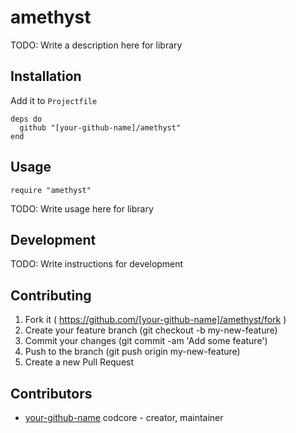 # amethyst

TODO: Write a description here for library

## Installation

Add it to `Projectfile`

```crystal
deps do
  github "[your-github-name]/amethyst"
end
```

## Usage

```crystal
require "amethyst"
```

TODO: Write usage here for library

## Development

TODO: Write instructions for development

## Contributing

1. Fork it ( https://github.com/[your-github-name]/amethyst/fork )
2. Create your feature branch (git checkout -b my-new-feature)
3. Commit your changes (git commit -am 'Add some feature')
4. Push to the branch (git push origin my-new-feature)
5. Create a new Pull Request

## Contributors

- [your-github-name](https://github.com/[your-github-name]) codcore - creator, maintainer
